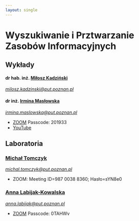 ```yaml
---
layout: single
---
```

# Wyszukiwanie i Prztwarzanie Zasobów Informacyjnych

## Wykłady
#### dr hab. inż. [Miłosz Kadziński](http://www.cs.put.poznan.pl/mkadzinski/wpi/)
*milosz.kadzinski@put.poznan.pl*

#### dr inż. [Irmina Masłowska](http://www.cs.put.poznan.pl/imaslowska/wipi/)
*irmina.maslowska@put.poznan.pl*
- [ZOOM](https://us02web.zoom.us/j/83191756865?pwd=VjdXSTd4ZHVPdHkxUG13ZVpFbFVMQT09) Passcode: 201933
- [YouTube](https://www.youtube.com/playlist?list=PLMkIxFYizNdHA_hPfcC0XqhaTJZLxs0H0)

## Laboratoria
### [Michał Tomczyk](http://www.cs.put.poznan.pl/mtomczyk/)
*michal.tomczyk@put.poznan.pl*
- ZOOM: Meeting ID=987 0038 8360; Hasło=sYN8e0

### [Anna Labijak-Kowalska](http://www.cs.put.poznan.pl/alabijak/ir.html) 
*anna.labijak@put.poznan.pl*
- [ZOOM](https://zoom.us/j/2606007436?pwd=bDNDdzVKR2tnWVVpZjFMcHRnN3F3UT09) Passcode: 0TAHWv

